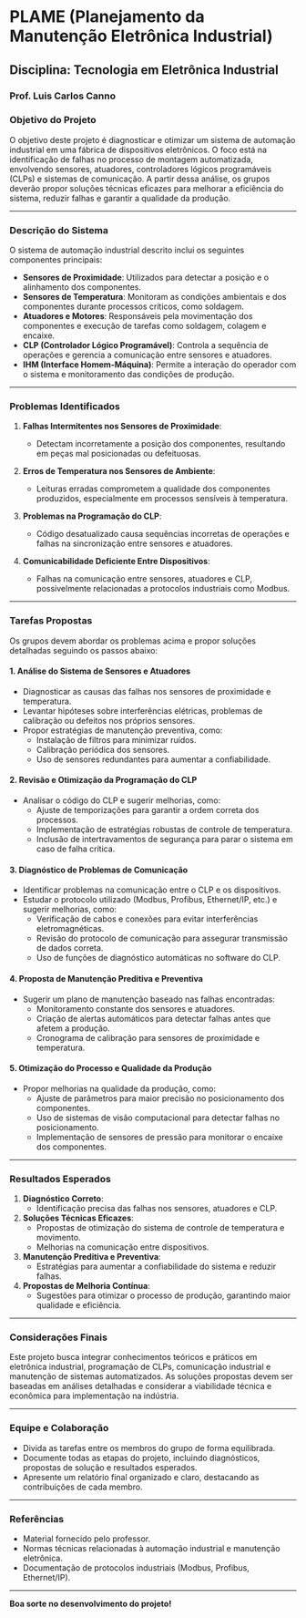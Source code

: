 # PLAME (Planejamento da Manutenção Eletrônica Industrial) 

## Disciplina: Tecnologia em Eletrônica Industrial
### Prof. Luis Carlos Canno

### Objetivo do Projeto
O objetivo deste projeto é diagnosticar e otimizar um sistema de automação industrial em uma fábrica de dispositivos eletrônicos. O foco está na identificação de falhas no processo de montagem automatizada, envolvendo sensores, atuadores, controladores lógicos programáveis (CLPs) e sistemas de comunicação. A partir dessa análise, os grupos deverão propor soluções técnicas eficazes para melhorar a eficiência do sistema, reduzir falhas e garantir a qualidade da produção.

---

### Descrição do Sistema
O sistema de automação industrial descrito inclui os seguintes componentes principais:
- **Sensores de Proximidade**: Utilizados para detectar a posição e o alinhamento dos componentes.
- **Sensores de Temperatura**: Monitoram as condições ambientais e dos componentes durante processos críticos, como soldagem.
- **Atuadores e Motores**: Responsáveis pela movimentação dos componentes e execução de tarefas como soldagem, colagem e encaixe.
- **CLP (Controlador Lógico Programável)**: Controla a sequência de operações e gerencia a comunicação entre sensores e atuadores.
- **IHM (Interface Homem-Máquina)**: Permite a interação do operador com o sistema e monitoramento das condições de produção.

---

### Problemas Identificados
1. **Falhas Intermitentes nos Sensores de Proximidade**:
   - Detectam incorretamente a posição dos componentes, resultando em peças mal posicionadas ou defeituosas.

2. **Erros de Temperatura nos Sensores de Ambiente**:
   - Leituras erradas comprometem a qualidade dos componentes produzidos, especialmente em processos sensíveis à temperatura.

3. **Problemas na Programação do CLP**:
   - Código desatualizado causa sequências incorretas de operações e falhas na sincronização entre sensores e atuadores.

4. **Comunicabilidade Deficiente Entre Dispositivos**:
   - Falhas na comunicação entre sensores, atuadores e CLP, possivelmente relacionadas a protocolos industriais como Modbus.

---

### Tarefas Propostas
Os grupos devem abordar os problemas acima e propor soluções detalhadas seguindo os passos abaixo:

#### 1. Análise do Sistema de Sensores e Atuadores
- Diagnosticar as causas das falhas nos sensores de proximidade e temperatura.
- Levantar hipóteses sobre interferências elétricas, problemas de calibração ou defeitos nos próprios sensores.
- Propor estratégias de manutenção preventiva, como:
  - Instalação de filtros para minimizar ruídos.
  - Calibração periódica dos sensores.
  - Uso de sensores redundantes para aumentar a confiabilidade.

#### 2. Revisão e Otimização da Programação do CLP
- Analisar o código do CLP e sugerir melhorias, como:
  - Ajuste de temporizações para garantir a ordem correta dos processos.
  - Implementação de estratégias robustas de controle de temperatura.
  - Inclusão de intertravamentos de segurança para parar o sistema em caso de falha crítica.

#### 3. Diagnóstico de Problemas de Comunicação
- Identificar problemas na comunicação entre o CLP e os dispositivos.
- Estudar o protocolo utilizado (Modbus, Profibus, Ethernet/IP, etc.) e sugerir melhorias, como:
  - Verificação de cabos e conexões para evitar interferências eletromagnéticas.
  - Revisão do protocolo de comunicação para assegurar transmissão de dados correta.
  - Uso de funções de diagnóstico automáticas no software do CLP.

#### 4. Proposta de Manutenção Preditiva e Preventiva
- Sugerir um plano de manutenção baseado nas falhas encontradas:
  - Monitoramento constante dos sensores e atuadores.
  - Criação de alertas automáticos para detectar falhas antes que afetem a produção.
  - Cronograma de calibração para sensores de proximidade e temperatura.

#### 5. Otimização do Processo e Qualidade da Produção
- Propor melhorias na qualidade da produção, como:
  - Ajuste de parâmetros para maior precisão no posicionamento dos componentes.
  - Uso de sistemas de visão computacional para detectar falhas no posicionamento.
  - Implementação de sensores de pressão para monitorar o encaixe dos componentes.

---

### Resultados Esperados
1. **Diagnóstico Correto**:
   - Identificação precisa das falhas nos sensores, atuadores e CLP.
2. **Soluções Técnicas Eficazes**:
   - Propostas de otimização do sistema de controle de temperatura e movimento.
   - Melhorias na comunicação entre dispositivos.
3. **Manutenção Preditiva e Preventiva**:
   - Estratégias para aumentar a confiabilidade do sistema e reduzir falhas.
4. **Propostas de Melhoria Contínua**:
   - Sugestões para otimizar o processo de produção, garantindo maior qualidade e eficiência.

---

### Considerações Finais
Este projeto busca integrar conhecimentos teóricos e práticos em eletrônica industrial, programação de CLPs, comunicação industrial e manutenção de sistemas automatizados. As soluções propostas devem ser baseadas em análises detalhadas e considerar a viabilidade técnica e econômica para implementação na indústria.

---

### Equipe e Colaboração
- Divida as tarefas entre os membros do grupo de forma equilibrada.
- Documente todas as etapas do projeto, incluindo diagnósticos, propostas de solução e resultados esperados.
- Apresente um relatório final organizado e claro, destacando as contribuições de cada membro.

---

### Referências
- Material fornecido pelo professor.
- Normas técnicas relacionadas à automação industrial e manutenção eletrônica.
- Documentação de protocolos industriais (Modbus, Profibus, Ethernet/IP).

---

**Boa sorte no desenvolvimento do projeto!**